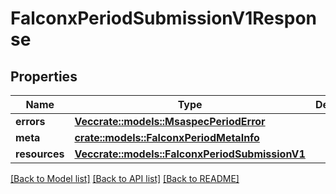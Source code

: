 # FalconxPeriodSubmissionV1Response

## Properties

Name | Type | Description | Notes
------------ | ------------- | ------------- | -------------
**errors** | [**Vec<crate::models::MsaspecPeriodError>**](msaspec.Error.md) |  |
**meta** | [**crate::models::FalconxPeriodMetaInfo**](falconx.MetaInfo.md) |  |
**resources** | [**Vec<crate::models::FalconxPeriodSubmissionV1>**](falconx.SubmissionV1.md) |  |

[[Back to Model list]](../README.md#documentation-for-models) [[Back to API list]](../README.md#documentation-for-api-endpoints) [[Back to README]](../README.md)
